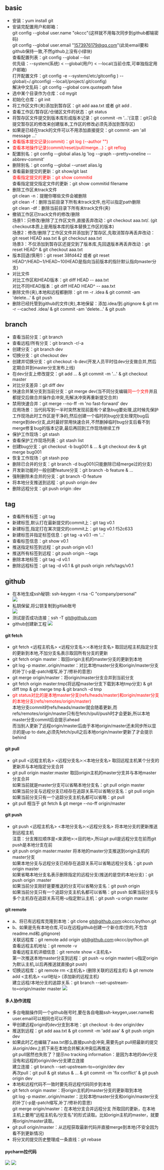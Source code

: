 ## basic
- 安装：yum install git
- 安装完配置用户和邮箱：  
git config --global user.name "okccc"(这样就不用每次同步到github都输密码)  
git config --global user.email "1573976179@qq.com"(此处email要和github保持一致,不然github上没有小绿块)    
查看配置列表：git config --global --list  
优先级：--system(系统) < --global(用户) < --local(当前仓库,可单独指定用户邮箱)       
打开配置文件：git config -e --system(/etc/gitconfig ) --global(~/.gitconfig) --local(/project/.git/config)  
解决中文乱码：git config --global core.quotepath false
- 选中某个目录作为仓库：cd mygit
- 初始化仓库：git init
- 将工作区文件(夹)添加到暂存区：git add aaa.txt 或者 git add . 
- 查看工作区/暂存区/仓储区文件的状态：git status  
- 将暂存区文件提交到版本库形成版本记录：git commit -m '...'(注意：git只会提交暂存区的修改来创建版本,工作区的修改必须先添加到暂存区)  
- 如果是已经在track的文件可以不用添加直接提交：git commit -am 'all message ...'
- <font color=red>查看版本提交记录(commit)：git log (--author "")</font>
- <font color=red>查看本地操作记录(commit/reset/pull/merge...)：git reflog</font>
- 配置别名：git config --global alias.lg 'log --graph --pretty=oneline --abbrev-commit'
- 删除别名：git config --global --unset alias.lg
- 查看最新提交的更新：git show/git last  
<font color=red>查看指定提交的更新：git show commitid</font>  
查看指定提交指定文件的更新：git show commitid filename
- 删除工作区未track文件  
git clean -n：提醒你哪些文件会被删除  
git clean -f：删除当前目录下所有未track文件,也可以指定path删除  
git clean -df：删除当前目录下所有未track文件(夹)
- 撤销工作区已track文件的修改/删除  
场景1：只修改/删除了工作区文件,直接丢弃改动：git checkout aaa.txt/.  (git checkout本质上是用版本库的版本替换工作区的版本)  
场景2：修改/删除了工作区文件并添加到了暂存区,先取消暂存再丢弃改动：git reset HEAD aaa.txt & git checkout aaa.txt  
场景3：不仅添加到暂存区还提交到了版本库,先回退版本再丢弃改动：git reset HEAD^ & git checkout aaa.txt
- 版本回退(慎用!)：git reset 38fd442 或者 git reset HEAD^/HEAD~1/HEAD~10(HEAD是指向当前版本的指针默认指向master分支)
- 对比文件  
对比工作区和HEAD版本：git diff HEAD -- aaa.txt  
对比不同HEAD版本：git diff HEAD HEAD^ -- aaa.txt
- 删除文件(夹),本地和远程都删除：git rm -r .idea & git commit -am 'delete...' & git push
- 删除已经托管到github的文件(夹),本地保留：添加.idea/到.gitignore & git rm -r --cached .idea/ & git commit -am 'delete...' & git push
## branch
- 查看当前分支：git branch
- 查看远程/所有分支：git branch -r/-a
- 创建分支：git branch dev
- 切换分支：git checkout dev
- 创建并切换分支：git checkout -b dev(开发人员平时往dev分支做合并,然后定期合并到master分支发布上线)
- 在dev分支上修改提交：git add ... & git commit -m '...' & git checkout master
- 对比分支差异：git diff dev
- 快速合并某分支到当前分支：git merge dev(当不同分支编辑<font color=red>同一个文件</font>并且都提交后做合并操作会冲突,先解决冲突再重新提交合并)
- 禁用快速合并：git merge --no-ff -m 'no fast-forward' dev  
应用场景：当代码写到一半时突然发现前面有个紧急bug要处理,这时候先保护工作现场此时工作区是干净的,然后创建一个临时的bug分支处理完bug后merge到dev分支,此时最好禁用快速合并,不然删掉临时bug分支后看不到merge修复bug的版本记录,最后再回到工作现场继续工作  
- 保护工作现场：git stash  
- 查看保护工作现场列表：git stash list  
- 创建bug分支：git checkout -b bug001 & ... & git checkout dev & git merge bug001 
- 恢复工作现场：git stash pop  
- 删除已合并的分支：git branch -d bug001(只能删除已经merge过的分支)
- 开发新功能时一般创建feature分支：git branch -b feature & ...
- 强制删除未合并的分支：git branch -D feature
- 将本地分支推送到远程：git push origin dev
- 删除远程分支：git push origin :dev
## tag
- 查看所有标签：git tag
- 新建标签,默认打在最新提交的commit上：git tag v0.1
- 新建标签,指定打在某次提交的commit上：git tag v0.1 f52c633
- 新建标签并指定标签信息：git tag -a v0.1 -m '...'
- 查看标签信息：git show v0.1
- 推送指定标签到远程：git push origin v0.1
- 推送所有标签到远程：git push origin --tags
- 删除本地标签：git tag -d v0.1
- 删除远程标签：git tag -d v0.1 & git push origin :refs/tags/v0.1
## github
- 在本地生成ssh秘钥: ssh-keygen -t rsa -C "company/personal"  
![](images/01_ssh生成秘钥.png)
- 私钥保留,将公钥复制到gitlab账号  
![](images/02_复制公钥到github.png) 
- 测试是否成功连接：ssh -T git@github.com 
- github创建新工程
![](images/03_github创建新工程.png)
#### git fetch
- git fetch <远程主机名> <远程分支名>:<本地分支名>  取回远程主机指定分支的更新到本地,不加分支名表示取回所有分支的更新
- git fetch origin master：取回origin主机的master分支的更新到本地
- git log -p master..origin/master：对比本地master分支和origin/master分支的补丁(-p是-patch缩写,补丁/修补的意思) 
- git merge origin/master：将origin/master分支合并到当前分支
- git fetch origin master:tmp(将远程master分支下载到本地tmp分支) & git diff tmp & git merge tmp & git branch -d tmp
- <font color=red>git status对比的是本地master分支(refs/heads/master)和origin/master分支的本地分支(refs/remotes/origin/master)</font>  
本地分支commit时refs/heads/master就会随着更新,而refs/remotes/origin/master只有在fetch/pull/push时才会更新,所以本地master分支commit后会提示ahead  
而当别人更新了远程origin/master后由于本地origin/master还未同步所以显示的是up to date,必须先fetch/pull之后本地origin/master更新了才会提示behind
#### git pull
- git pull <远程主机名> <远程分支名>:<本地分支名>  取回远程主机某个分支的更新并与本地指定分支合并
- git pull origin master:master  取回origin主机的master分支并与本地master分支合并  
如果当前就是master分支可以省略本地分支名：git pull origin master  
如果当前分支与远程分支已经存在追踪关系可以省略分支名：git pull origin  
如果当前分支只有一个追踪分支主机名都可以省略：git pull
- git pull 相当于 git fetch & git merge --no-ff origin/master 
#### git push
- git push <远程主机名> <本地分支名>:<远程分支名>  将本地分支的更新推送到远程主机  
注意：分支推拉顺序是<来源地>:<目的地>,所以git pull是远程分支在前而git push是本地分支在前
- git push origin master:master  将本地的master分支推送到origin主机的master分支  
如果本地分支与远程分支已经存在追踪关系可以省略远程分支名：git push origin master  
如果省略本地分支名表示删除指定的远程分支(推送的是空的本地分支)：git push origin :master  
如果当前分支刚好是要推送的分支可以省略分支名：git push origin  
如果当前分支只有一个追踪分支主机名都可以省略：git push
如果当前分支与多个主机存在追踪关系可用-u指定默认主机：git push -u origin master
#### git remote
- a、将已有远程库克隆到本地：git clone git@github.com:okccc/python.git
- b、如果是先有本地仓库,可以在远程github创建一个新仓库(空的,不包含readme.md和.gitignore)  
关联远程库：git remote add origin git@github.com:okccc/python.git  
查看远程主机地址：git remote -v  
查看远程主机详细信息：git remote show <主机名>  
第一次推送本地master分支到远程：git push -u origin master(-u指定origin为默认主机,以后再推送就直接git push)  
- 切换远程库：git remote rm <主机名> (删除关联的远程主机) & git remote add <主机名> <url地址> (添加新的远程主机)  
建立远程/本地分支的追踪关系：git branch --set-upstream-to=origin/master master
![](images/04_git操作流程.png)
#### 多人协作流程
- 多台电脑操作同一个github账号时,要在各自电脑ssh-keygen,user.name和user.email可以相同也可以不同
- 甲创建远程origin的dev分支到本地：git checkout -b dev origin/dev
- 推送到远程：git add aaa.txt & git commit -m 'add aaa' & git push origin dev
- 如果此时乙也编辑了aaa.txt那么直接push会冲突,需要先git pull把最新的提交从origin/dev上抓下来在本地合并解决冲突后再推送  
git pull居然也失败了？提示no tracking information：是因为本地的dev分支没有和远程的origin/dev分支建立连接  
建立连接：git branch --set-upstream-to=origin/dev dev  
再次pull：git pull & git status & ... & git commit -m 'fix conflict' & git push origin dev  
- 本地和远程代码不一致时要先将远程代码同步到本地  
- git fetch origin master：将origin主机的master分支的更新取到本地  
git log -p master..origin/master：比较本地master分支和origin/master分支的补丁(-p是-patch缩写,补丁/修补的意思)  
git merge origin/master：在本地分支合并远程分支 所取回的更新，在本地主机上要用"远程主机名/分支名"的形式读取。比如origin主机的master，就要用origin/master读取。  
- git pull origin/master：从远程获取最新代码并直接merge到本地(不安全因为看不到更新情况)
- 将分叉的提交历史整理成一条直线：git rebase
#### pycharm拉代码
![](images/05_pycharm从gitlab拉代码(ssh).png)
![](images/06_pycharm从gitlab拉代码(http).png)